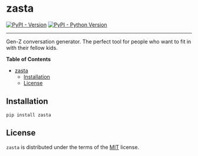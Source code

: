 # zasta

[![PyPI - Version](https://img.shields.io/pypi/v/zasta.svg)](https://pypi.org/project/zasta)
[![PyPI - Python Version](https://img.shields.io/pypi/pyversions/zasta.svg)](https://pypi.org/project/zasta)

-----

Gen-Z conversation generator. The perfect tool for people who want to fit in with their fellow kids.

**Table of Contents**

- [zasta](#zasta)
  - [Installation](#installation)
  - [License](#license)

## Installation

```console
pip install zasta
```

## License

`zasta` is distributed under the terms of the [MIT](https://spdx.org/licenses/MIT.html) license.
